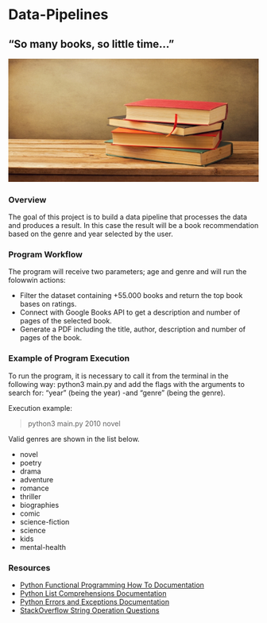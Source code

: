 # Data-Pipelines

## “So many books, so little time…”

![alt libros](Input/books-portada.jpg)

### Overview

The goal of this project is to build a data pipeline that processes the data and produces a result. In this case the result will be a book recommendation based on the genre and year selected by the user.

### Program Workflow

The program will receive two parameters; age and genre and will run the folowwin actions:
* Filter the dataset containing +55.000 books and return the top book bases on ratings.
* Connect with Google Books API to get a description and number of pages of the selected book.
* Generate a PDF including the title, author, description and number of pages of the book.

### Example of Program Execution

To run the program, it is necessary to call it from the terminal in the following way: python3 main.py and add the flags with the arguments to search for: “year” (being the year) -and “genre” (being the genre).

Execution example:

> python3 main.py  2010  novel

Valid genres are shown in the list below.

* novel
* poetry
* drama 
* adventure 
* romance 
* thriller
* biographies 
* comic
* science-fiction
* science
* kids
* mental-health


### Resources 

* [Python Functional Programming How To Documentation](https://docs.python.org/3.7/howto/functional.html)
* [Python List Comprehensions Documentation](https://docs.python.org/3/tutorial/datastructures.html#list-comprehensions)
* [Python Errors and Exceptions Documentation](https://docs.python.org/3/tutorial/errors.html)
* [StackOverflow String Operation Questions](https://stackoverflow.com/questions/tagged/string+python)